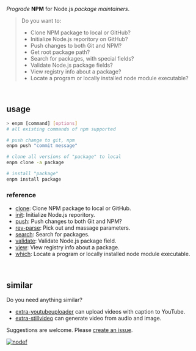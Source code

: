 *Prograde* **NPM** for Node.js *package maintainers*.
> Do you want to:
> - Clone NPM package to local or GitHub?
> - Initialize Node.js reporitory on GitHub?
> - Push changes to both Git and NPM?
> - Get root package path?
> - Search for packages, with special fields?
> - Validate Node.js package fields?
> - View registry info about a package?
> - Locate a program or locally installed node module executable?
<br>


## usage

```bash
> enpm [command] [options]
# all existing commands of npm supported

# push change to git, npm
enpm push "commit message"

# clone all versions of "package" to local
enpm clone -a package

# install "package"
enpm install package
```

### reference

- [clone]: Clone NPM package to local or GitHub.
- [init]: Initialize Node.js reporitory.
- [push]: Push changes to both Git and NPM?
- [rev-parse]: Pick out and massage parameters.
- [search]: Search for packages.
- [validate]: Validate Node.js package field.
- [view]: View registry info about a package.
- [which]: Locate a program or locally installed node module executable.
<br>


## similar

Do you need anything similar?
- [extra-youtubeuploader] can upload videos with caption to YouTube.
- [extra-stillvideo] can generate video from audio and image.

Suggestions are welcome. Please [create an issue].
<br>


[![nodef](https://i.imgur.com/8rbhhqI.jpg)](https://nodef.github.io)

[init]: https://www.npmjs.com/package/@extra-npm/init
[push]: https://www.npmjs.com/package/@extra-npm/push
[clone]: https://www.npmjs.com/package/@extra-npm/clone
[rev-parse]: https://www.npmjs.com/package/@extra-npm/rev-parse
[search]: https://www.npmjs.com/package/@extra-npm/serach
[validate]: https://www.npmjs.com/package/@extra-npm/validate
[view]: https://www.npmjs.com/package/@extra-npm/view
[which]: https://www.npmjs.com/package/@extra-npm/which

[extra-youtubeuploader]: https://www.npmjs.com/package/extra-youtubeuploader
[extra-stillvideo]: https://www.npmjs.com/package/extra-stillvideo
[create an issue]: https://github.com/nodef/extra-npm/issues
